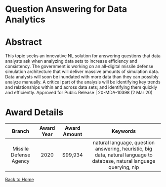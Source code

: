 
Question Answering for Data Analytics
=====================================

# Abstract


This topic seeks an innovative NL solution for answering questions that data analysts ask when analyzing data sets to increase efficiency and consistency. The government is working on an all-digital missile defense simulation architecture that will deliver massive amounts of simulation data. Data analysts will soon be inundated with more data than they can possibly analyze manually. A critical part of the analysis will be identifying key trends and relationships within and across data sets; and identifying them quickly and efficiently. Approved for Public Release | 20-MDA-10398 (2 Mar 20)  

# Award Details

|Branch|Award Year|Award Amount|Keywords|
| :---: | :---: | :---: | :---: |
|Missile Defense Agency|2020|$99,934|natural language, question answering, heuristic, big data, natural language to database, natural language querying, nlp|
  
  


[Back to Home](https://github.com/chrischow/dod_sbir_awards/Reports/CC/#1156)